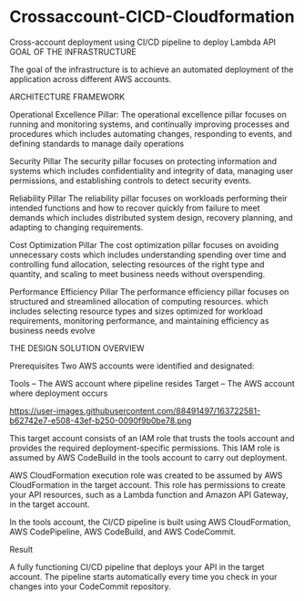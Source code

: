 # Crossaccount-CICD-Cloudformation
Cross-account deployment using CI/CD pipeline to deploy Lambda API
GOAL OF THE INFRASTRUCTURE


The goal of the infrastructure is to achieve an automated deployment of the application across different AWS accounts.


ARCHITECTURE FRAMEWORK

Operational Excellence Pillar: The operational excellence pillar focuses on running and monitoring systems, and continually improving processes and procedures which includes automating changes, responding to events, and defining standards to manage daily operations

Security Pillar The security pillar focuses on protecting information and systems which includes confidentiality and integrity of data, managing user permissions, and establishing controls to detect security events.

Reliability Pillar The reliability pillar focuses on workloads performing their intended functions and how to recover quickly from failure to meet demands which includes distributed system design, recovery planning, and adapting to changing requirements.

Cost Optimization Pillar The cost optimization pillar focuses on avoiding unnecessary costs which includes understanding spending over time and controlling fund allocation, selecting resources of the right type and quantity, and scaling to meet business needs without overspending.

Performance Efficiency Pillar The performance efficiency pillar focuses on structured and streamlined allocation of computing resources. which includes selecting resource types and sizes optimized for workload requirements, monitoring performance, and maintaining efficiency as business needs evolve

THE DESIGN SOLUTION OVERVIEW

Prerequisites Two AWS accounts were identified and designated:

Tools – The AWS account where pipeline resides
Target – The AWS account where deployment occurs

https://user-images.githubusercontent.com/88491497/163722581-b62742e7-e508-43ef-b250-0090f9b0be78.png

This target account consists of an IAM role that trusts the tools account and provides the required deployment-specific permissions. This IAM role is assumed by AWS CodeBuild in the tools account to carry out deployment.

AWS CloudFormation execution role was created to be assumed by AWS CloudFormation in the target account. This role has permissions to create your API resources, such as a Lambda function and Amazon API Gateway, in the target account.

In the tools account, the CI/CD pipeline is built using AWS CloudFormation, AWS CodePipeline, AWS CodeBuild, and AWS CodeCommit.

Result

A fully functioning CI/CD pipeline that deploys your API in the target account. The pipeline starts automatically every time you check in your changes into your CodeCommit repository.
